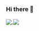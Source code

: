 ### Hi there 👋

<a href="">
  <img align="center" src="https://github-readme-stats.vercel.app/api?username=cmbaykal&show_icons=true&include_all_commits=true&theme=dark&hide_border=true" />
</a> 
 <a href="">
  <img align="center" src="https://github-readme-stats.vercel.app/api/top-langs/?username=cmbaykal&layout=compact&theme=dark&hide_border=true&hide=css" />
</a> 


<!--
**cmbaykal/cmbaykal** is a ✨ _special_ ✨ repository because its `README.md` (this file) appears on your GitHub profile.

Here are some ideas to get you started:

- 🔭 I’m currently working on ...
- 🌱 I’m currently learning ...
- 👯 I’m looking to collaborate on ...
- 🤔 I’m looking for help with ...
- 💬 Ask me about ...
- 📫 How to reach me: ...
- 😄 Pronouns: ...
- ⚡ Fun fact: ...
-->
